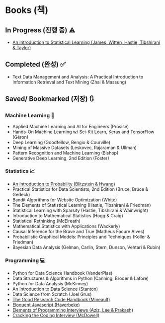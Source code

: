# Books (책)

## In Progress (진행 중) ⚠️

- [An Introduction to Statistical Learning (James, Witten, Hastie, Tibshirani & Taylor)](https://www.statlearning.com/)

## Completed (완성) ✅

- Text Data Management and Analysis: A Practical Introduction to Information Retrieval and Text Mining (Zhai & Massung)

## Saved/ Bookmarked (저장) 🔃

### Machine Learning 🤖

- Applied Machine Learning and AI for Engineers (Prosise)
- Hands-On Machine Learning w/ Sci-Kit Learn, Keras and TensorFlow (Géron)
- Deep Learning (Goodfellow, Bengio & Courville)
- Mining of Massive Datasets (Leskovec, Rajaraman & Ullman)
- Pattern Recognition and Machine Learning (Bishop)
- Generative Deep Learning, 2nd Edition (Foster)

### Statistics 📈

- [An Introduction to Probability (Blitzstein & Hwang)](probabilitybook.net)
- Practical Statistics for Data Scientists, 2nd Edition (Bruce, Bruce & Gedeck)
- Bandit Algorithms for Website Optimization (White)
- The Elements of Statistical Learning (Hastie, Tibshirani & Friedman)
- Statistical Learning with Sparsity (Hastie, Tibshirani & Wainwright)
- Introduction to Mathematical Statistics (Hogg & Craig)
- Statistical Rethinking (McElreath)
- Mathematical Statistics with Applications (Wackerly)
- Causal Inference for the Brave and True (Matheus Facure Alves)
- Probabilistic Graphical Models: Principles and Techniques (Koller & Friedman)
- Bayesian Data Analysis (Gelman, Carlin, Stern, Dunson, Vehtari & Rubin)

### Programming 💻

- Python for Data Science Handbook (VanderPlas)
- Data Structures & Algorithms in Python (Canning, Broder & Lafore)
- Python for Data Analysis (McKinney)
- An Introduction to Data Science (Stanton)
- Data Science from Scratch (Joel Grus)
- [The Good Research Code Handbook (Mineault)](https://goodresearch.dev/index.html)
- [Eloquent Javascript (Haverbeke)](https://eloquentjavascript.net/)
- [Elements of Programming Interviews (Aziz, Lee & Prakash)](http://elementsofprogramminginterviews.com/)
- [Cracking the Coding Interview (McDowell)](https://www.crackingthecodinginterview.com/)
